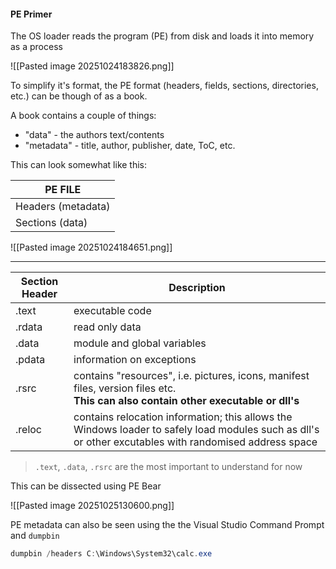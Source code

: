 
#### PE Primer

The OS loader reads the program (PE) from disk and loads it into memory as a process

![[Pasted image 20251024183826.png]]

To simplify it's format, the PE format (headers, fields, sections, directories, etc.) can be though of as a book.

A book contains a couple of things:
- "data" - the authors text/contents
- "metadata" - title, author, publisher, date, ToC, etc.

This can look somewhat like this:

| PE FILE            |
| ------------------ |
| Headers (metadata) |
| Sections (data)    |


![[Pasted image 20251024184651.png]]


---


| Section Header | Description                                                                                                                                            |
| -------------- | ------------------------------------------------------------------------------------------------------------------------------------------------------ |
| .text          | executable code                                                                                                                                        |
| .rdata         | read only data                                                                                                                                         |
| .data          | module and global variables                                                                                                                            |
| .pdata         | information on exceptions                                                                                                                              |
| .rsrc          | contains "resources", i.e. pictures, icons, manifest files, version files etc.<br>**This can also contain other executable or dll's**                  |
| .reloc         | contains relocation information; this allows the Windows loader to safely load modules such as dll's or other excutables with randomised address space |

> `.text`, `.data`, `.rsrc` are the most important to understand for now


This can be dissected using PE Bear

![[Pasted image 20251025130600.png]]


PE metadata can also be seen using the  the Visual Studio Command Prompt and `dumpbin`

```powershell
dumpbin /headers C:\Windows\System32\calc.exe
```
